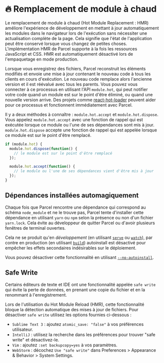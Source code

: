 # 🔥 Remplacement de module à chaud

Le remplacement de module à chaud (Hot Module Replacement : HMR) améliore l'expérience de développement en mettant à jour automatiquement les modules dans le navigateur lors de l'exécution sans nécessiter une actualisation complète de la page. Cela signifie que l'état de l'application peut être conservé lorsque vous changez de petites choses. L'implémentation HMR de Parcel supporte à la fois les ressources JavaScript et CSS. HMR est automatiquement désactivé lors de l'empaquetage en mode production.

Lorsque vous enregistrez des fichiers, Parcel reconstruit les éléments modifiés et envoie une mise à jour contenant le nouveau code à tous les clients en cours d'exécution. Le nouveau code remplace alors l'ancienne version et il est réévalué avec tous les parents. Vous pouvez vous connecter à ce processus en utilisant l'API `module.hot`, qui peut notifier votre code quand un module est sur le point d'être éliminé, ou quand une nouvelle version arrive. Des projets comme [react-hot-loader](https://github.com/gaearon/react-hot-loader) peuvent aider pour ce processus et fonctionnent immédiatement avec Parcel.

Il y a deux méthodes à connaître : `module.hot.accept` et `module.hot.dispose`. Vous appelez `module.hot.accept` avec une fonction de rappel qui est exécutée lorsque ce module ou l'une de ses dépendances sont mis à jour. `module.hot.dispose` accepte une fonction de rappel qui est appelée lorsque ce module est sur le point d'être remplacé.

```javascript
if (module.hot) {
  module.hot.dispose(function() {
    // le module est sur le point d'être remplacé
  });

  module.hot.accept(function() {
    // le module ou l'une de ses dépendances vient d'être mis à jour
  });
}
```

## Dépendances installées automagiquement

Chaque fois que Parcel rencontre une dépendance qui correspond au schéma `node_module` et ne le trouve pas, Parcel tente d'installer cette dépendance en utilisant `yarn` ou `npm` selon la présence ou non d'un fichier `yarn.lock`. Cela évite au développeur de quitter Parcel ou d'avoir plusieurs fenêtres de terminal ouvertes.

Cela ne se produit qu'en _développement_ (en utilisant [`serve`](cli.md#serve) ou [`watch`](cli.md#watch)), par contre en production (en utilisant [`build`](cli.md#build)) autoinstall est désactivé pour empêcher les effets secondaires indésirables sur le déploiement.

Vous pouvez désactiver cette fonctionnalité en utilisant [`--no-autoinstall`](cli.md#désactiver-linstallation-automatique-de-dépendances).

## Safe Write

Certains éditeurs de texte et IDE ont une fonctionnalité appelée `safe write` qui évite la perte de données, en prenant une copie du fichier et en la renommant à l'enregistrement.

Lors de l'utilisation du Hot Module Reload (HMR), cette fonctionnalité bloque la détection automatique des mises à jour de fichiers. Pour désactiver `safe write` utilisez les options fournies ci-dessous :

- `Sublime Text 3` : ajoutez `atomic_save: "false"` à vos préférences utilisateur.
- `IntelliJ` : utilisez la recherche dans les préférences pour trouver "safe write" et désactivez-le.
- `Vim` : ajoutez `:set backupcopy=yes` à vos paramètres.
- `WebStorm` : décochez `Use "safe write"` dans Preferences > Appearance & Behavior > System Settings.
